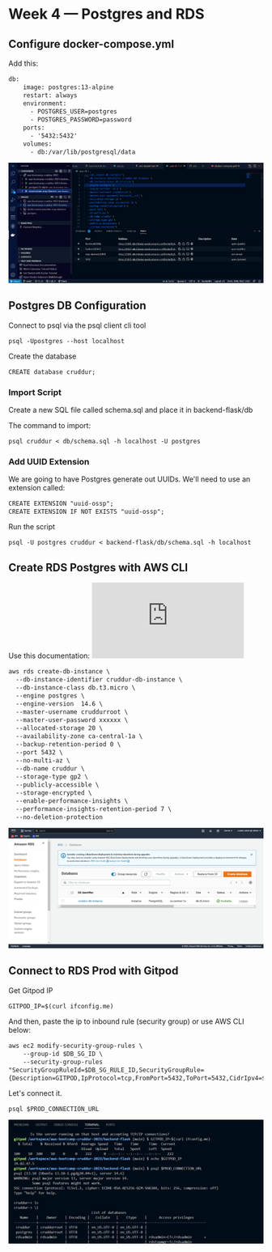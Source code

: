 # Week 4 — Postgres and RDS
## Configure docker-compose.yml
Add this:
```
db:
    image: postgres:13-alpine
    restart: always
    environment:
      - POSTGRES_USER=postgres
      - POSTGRES_PASSWORD=password
    ports:
      - '5432:5432'
    volumes: 
      - db:/var/lib/postgresql/data
```
![success deploy](https://github.com/nikofebrianur/aws-bootcamp-cruddur-2023/blob/main/journal/assets/week-4/all%20success%20docker.png)

## Postgres DB Configuration
Connect to psql via the psql client cli tool
```
psql -Upostgres --host localhost
```

Create the database
```
CREATE database cruddur;
```

### Import Script
Create a new SQL file called schema.sql and place it in backend-flask/db

The command to import:
```
psql cruddur < db/schema.sql -h localhost -U postgres
```

### Add UUID Extension
We are going to have Postgres generate out UUIDs. We'll need to use an extension called:
```
CREATE EXTENSION "uuid-ossp";
CREATE EXTENSION IF NOT EXISTS "uuid-ossp";
```

Run the script
```
psql -U postgres cruddur < backend-flask/db/schema.sql -h localhost
```

## Create RDS Postgres with AWS CLI
Use this documentation: ![create-db-instance](https://docs.aws.amazon.com/cli/latest/reference/rds/create-db-instance.html)
```
aws rds create-db-instance \
  --db-instance-identifier cruddur-db-instance \
  --db-instance-class db.t3.micro \
  --engine postgres \
  --engine-version  14.6 \
  --master-username cruddurroot \
  --master-user-password xxxxxx \
  --allocated-storage 20 \
  --availability-zone ca-central-1a \
  --backup-retention-period 0 \
  --port 5432 \
  --no-multi-az \
  --db-name cruddur \
  --storage-type gp2 \
  --publicly-accessible \
  --storage-encrypted \
  --enable-performance-insights \
  --performance-insights-retention-period 7 \
  --no-deletion-protection
```
![success create rds](https://github.com/nikofebrianur/aws-bootcamp-cruddur-2023/blob/main/journal/assets/week-4/success%20deploy%20rds%20with%20cli.png)

## Connect to RDS Prod with Gitpod
Get Gitpod IP
```
GITPOD_IP=$(curl ifconfig.me)
```

And then, paste the ip to inbound rule (security group) or use AWS CLI below:
```
aws ec2 modify-security-group-rules \
    --group-id $DB_SG_ID \
    --security-group-rules "SecurityGroupRuleId=$DB_SG_RULE_ID,SecurityGroupRule={Description=GITPOD,IpProtocol=tcp,FromPort=5432,ToPort=5432,CidrIpv4=$GITPOD_IP/32}"
```

Let's connect it.
```
psql $PROD_CONNECTION_URL
```
![success deploy in prod](https://github.com/nikofebrianur/aws-bootcamp-cruddur-2023/blob/main/journal/assets/week-4/success%20connect%20to%20prod%20pg.png)
